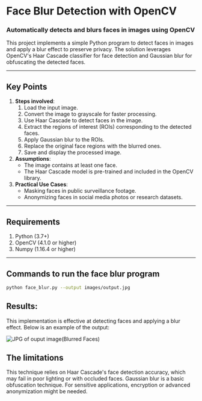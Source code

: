 # **Face Blur Detection with OpenCV**
### Automatically detects and blurs faces in images using OpenCV

This project implements a simple Python program to detect faces in images and apply a blur effect to preserve privacy. The solution leverages OpenCV's Haar Cascade classifier for face detection and Gaussian blur for obfuscating the detected faces.

---

## **Key Points**
1. **Steps involved**:
    1. Load the input image.
    2. Convert the image to grayscale for faster processing.
    3. Use Haar Cascade to detect faces in the image.
    4. Extract the regions of interest (ROIs) corresponding to the detected faces.
    5. Apply Gaussian blur to the ROIs.
    6. Replace the original face regions with the blurred ones.
    7. Save and display the processed image.
2. **Assumptions**:
    - The image contains at least one face.
    - The Haar Cascade model is pre-trained and included in the OpenCV library.
3. **Practical Use Cases**:
    - Masking faces in public surveillance footage.
    - Anonymizing faces in social media photos or research datasets.

---

## **Requirements**
1. Python (3.7+)
2. OpenCV (4.1.0 or higher)
3. Numpy (1.16.4 or higher)

---

## **Commands to run the face blur program**
```bash
python face_blur.py --output images/output.jpg
```

## **Results:**
This implementation is effective at detecting faces and applying a blur effect. Below is an example of the output:

![JPG of ouput image(Blurred Faces)](images/output.jpg)

## **The limitations**
This technique relies on Haar Cascade's face detection accuracy, which may fail in poor lighting or with occluded faces.
Gaussian blur is a basic obfuscation technique. For sensitive applications, encryption or advanced anonymization might be needed.
